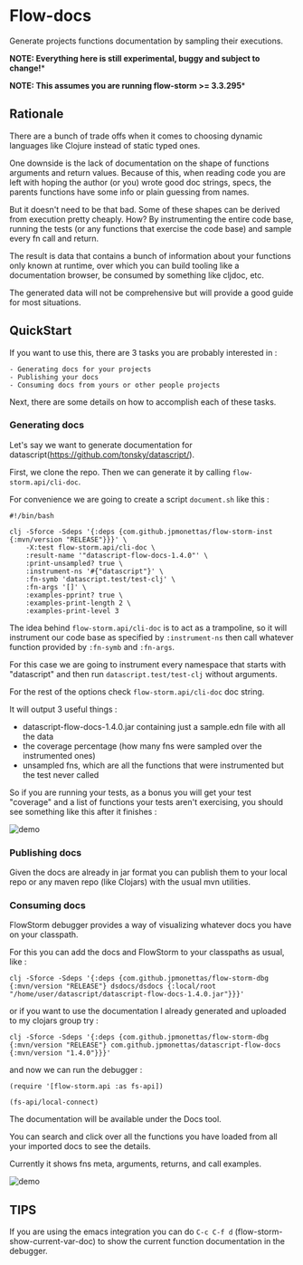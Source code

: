 # Flow-docs

Generate projects functions documentation by sampling their executions.

**NOTE: Everything here is still experimental, buggy and subject to change!***

**NOTE: This assumes you are running flow-storm >= 3.3.295***

## Rationale

There are a bunch of trade offs when it comes to choosing dynamic languages like Clojure instead of static typed ones. 

One downside is the lack of documentation on the shape of functions arguments and return values. Because of this, when reading code 
you are left with hoping the author (or you) wrote good doc strings, specs, the parents functions have some info or plain guessing from names.

But it doesn't need to be that bad. Some of these shapes can be derived from execution pretty cheaply. How? By instrumenting the entire code base, 
running the tests (or any functions that exercise the code base) and sample every fn call and return.

The result is data that contains a bunch of information about your functions only known at runtime, over which you can build tooling like a 
documentation browser, be consumed by something like cljdoc, etc.

The generated data will not be comprehensive but will provide a good guide for most situations. 

##  QuickStart

If you want to use this, there are 3 tasks you are probably interested in :

	- Generating docs for your projects
	- Publishing your docs
	- Consuming docs from yours or other people projects

Next, there are some details on how to accomplish each of these tasks.

### Generating docs

Let's say we want to generate documentation for datascript(https://github.com/tonsky/datascript/). 

First, we clone the repo. Then we can generate it by calling `flow-storm.api/cli-doc`. 

For convenience we are going to create a script `document.sh` like this :

```
#!/bin/bash

clj -Sforce -Sdeps '{:deps {com.github.jpmonettas/flow-storm-inst {:mvn/version "RELEASE"}}}' \
    -X:test flow-storm.api/cli-doc \
    :result-name '"datascript-flow-docs-1.4.0"' \
    :print-unsampled? true \
    :instrument-ns '#{"datascript"}' \
    :fn-symb 'datascript.test/test-clj' \
    :fn-args '[]' \
    :examples-pprint? true \
    :examples-print-length 2 \
    :examples-print-level 3 
```

The idea behind `flow-storm.api/cli-doc` is to act as a trampoline, so it will instrument our code base as specified by `:instrument-ns` 
then call whatever function provided by `:fn-symb` and `:fn-args`.

For this case we are going to instrument every namespace that starts with "datascript" and then run `datascript.test/test-clj` without arguments.

For the rest of the options check `flow-storm.api/cli-doc` doc string.

It will output 3 useful things :

- datascript-flow-docs-1.4.0.jar containing just a sample.edn file with all the data
- the coverage percentage (how many fns were sampled over the instrumented ones)
- unsampled fns, which are all the functions that were instrumented but the test never called

So if you are running your tests, as a bonus you will get your test "coverage" and a list of functions your 
tests aren't exercising, you should see something like this after it finishes :

![demo](./images/flow_docs_cli.png)

### Publishing docs

Given the docs are already in jar format you can publish them to your local repo or any maven repo (like Clojars) 
with the usual mvn utilities.

### Consuming docs

FlowStorm debugger provides a way of visualizing whatever docs you have on your classpath.

For this you can add the docs and FlowStorm to your classpaths as usual, like :

```
clj -Sforce -Sdeps '{:deps {com.github.jpmonettas/flow-storm-dbg {:mvn/version "RELEASE"} dsdocs/dsdocs {:local/root "/home/user/datascript/datascript-flow-docs-1.4.0.jar"}}}'
```	

or if you want to use the documentation I already generated and uploaded to my clojars group try :

```
clj -Sforce -Sdeps '{:deps {com.github.jpmonettas/flow-storm-dbg {:mvn/version "RELEASE"} com.github.jpmonettas/datascript-flow-docs {:mvn/version "1.4.0"}}}'
```	

and now we can run the debugger :

```
(require '[flow-storm.api :as fs-api])

(fs-api/local-connect)
```

The documentation will be available under the Docs tool.

You can search and click over all the functions you have loaded from all your imported docs to see the details.

Currently it shows fns meta, arguments, returns, and call examples.

![demo](./images/flow_docs_browser.png)

## TIPS

If you are using the emacs integration you can do `C-c C-f d` (flow-storm-show-current-var-doc) to show the current function documentation 
in the debugger.
